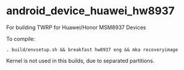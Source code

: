 # android_device_huawei_hw8937

For building TWRP for Huawei/Honor MSM8937 Devices

To compile:

```
. build/envsetup.sh && breakfast hw8937 eng && mka recoveryimage
```

Kernel is not used in this builds, due to separated partitions.

